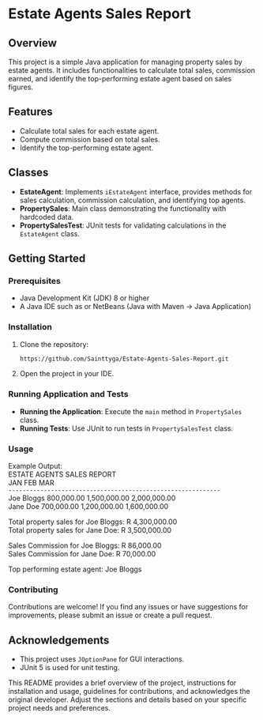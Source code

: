 # Estate Agents Sales Report

## Overview
This project is a simple Java application for managing property sales by estate agents. It includes functionalities to calculate total sales, commission earned, and identify the top-performing estate agent based on sales figures.

## Features
- Calculate total sales for each estate agent.
- Compute commission based on total sales.
- Identify the top-performing estate agent.

## Classes
- **EstateAgent**: Implements `iEstateAgent` interface, provides methods for sales calculation, commission calculation, and identifying top agents.
- **PropertySales**: Main class demonstrating the functionality with hardcoded data.
- **PropertySalesTest**: JUnit tests for validating calculations in the `EstateAgent` class.

## Getting Started

### Prerequisites
- Java Development Kit (JDK) 8 or higher
- A Java IDE such as or NetBeans (Java with Maven -> Java Application)

### Installation
1. Clone the repository:
   ```bash
   https://github.com/Sainttyga/Estate-Agents-Sales-Report.git
   ```
2. Open the project in your IDE.

### Running Application and Tests
- **Running the Application**: Execute the `main` method in `PropertySales` class.
- **Running Tests**: Use JUnit to run tests in `PropertySalesTest` class.

### Usage
Example Output:  
ESTATE AGENTS SALES REPORT  
                     JAN             FEB             MAR  
`------------------------------------------------------------`  
Joe Bloggs       800,000.00     1,500,000.00     2,000,000.00  
Jane Doe         700,000.00     1,200,000.00     1,600,000.00  
  
Total property sales for Joe Bloggs: R 4,300,000.00  
Total property sales for Jane Doe: R 3,500,000.00  

Sales Commission for Joe Bloggs: R 86,000.00  
Sales Commission for Jane Doe: R 70,000.00  
  
Top performing estate agent: Joe Bloggs  

### Contributing
Contributions are welcome! If you find any issues or have suggestions for improvements, please submit an issue or create a pull request.

## Acknowledgements

- This project uses `JOptionPane` for GUI interactions.
- JUnit 5 is used for unit testing.

This README provides a brief overview of the project, instructions for installation and usage, guidelines for contributions, and acknowledges the original developer. Adjust the sections and details based on your specific project needs and preferences.
